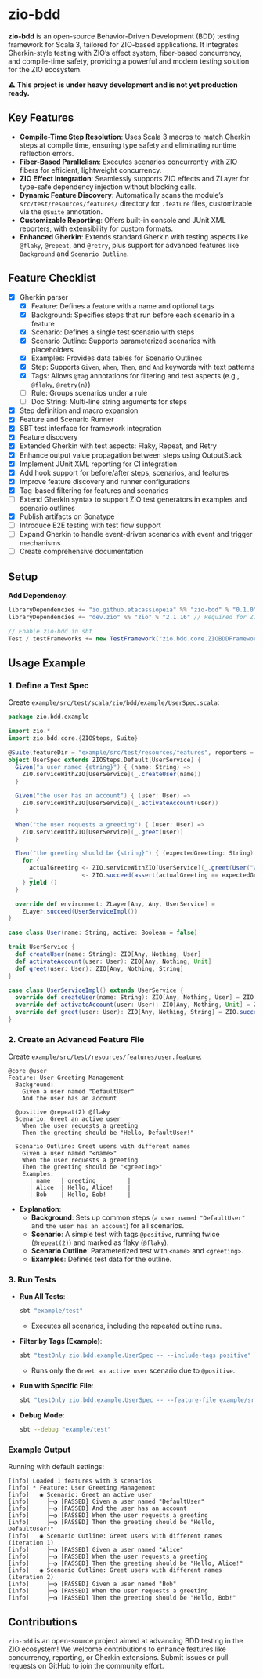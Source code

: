 # zio-bdd

**zio-bdd** is an open-source Behavior-Driven Development (BDD) testing framework for Scala 3, tailored for ZIO-based applications. It integrates Gherkin-style testing with ZIO’s effect system, fiber-based concurrency, and compile-time safety, providing a powerful and modern testing solution for the ZIO ecosystem.

:warning: **This project is under heavy development and is not yet production ready.**

## Key Features
- **Compile-Time Step Resolution**: Uses Scala 3 macros to match Gherkin steps at compile time, ensuring type safety and eliminating runtime reflection errors.
- **Fiber-Based Parallelism**: Executes scenarios concurrently with ZIO fibers for efficient, lightweight concurrency.
- **ZIO Effect Integration**: Seamlessly supports ZIO effects and ZLayer for type-safe dependency injection without blocking calls.
- **Dynamic Feature Discovery**: Automatically scans the module’s `src/test/resources/features/` directory for `.feature` files, customizable via the `@Suite` annotation.
- **Customizable Reporting**: Offers built-in console and JUnit XML reporters, with extensibility for custom formats.
- **Enhanced Gherkin**: Extends standard Gherkin with testing aspects like `@flaky`, `@repeat`, and `@retry`, plus support for advanced features like `Background` and `Scenario Outline`.

## Feature Checklist

- [X] Gherkin parser
  - [X] Feature: Defines a feature with a name and optional tags
  - [X] Background: Specifies steps that run before each scenario in a feature
  - [X] Scenario: Defines a single test scenario with steps
  - [X] Scenario Outline: Supports parameterized scenarios with placeholders
  - [X] Examples: Provides data tables for Scenario Outlines
  - [X] Step: Supports `Given`, `When`, `Then`, and `And` keywords with text patterns
  - [X] Tags: Allows `@tag` annotations for filtering and test aspects (e.g., `@flaky`, `@retry(n)`)
  - [ ] Rule: Groups scenarios under a rule
  - [ ] Doc String: Multi-line string arguments for steps
- [X] Step definition and macro expansion
- [X] Feature and Scenario Runner
- [X] SBT test interface for framework integration
- [X] Feature discovery
- [X] Extended Gherkin with test aspects: Flaky, Repeat, and Retry
- [X] Enhance output value propagation between steps using OutputStack
- [X] Implement JUnit XML reporting for CI integration
- [X] Add hook support for before/after steps, scenarios, and features
- [X] Improve feature discovery and runner configurations
- [X] Tag-based filtering for features and scenarios
- [ ] Extend Gherkin syntax to support ZIO test generators in examples and scenario outlines
- [X] Publish artifacts on Sonatype
- [ ] Introduce E2E testing with test flow support
- [ ] Expand Gherkin to handle event-driven scenarios with event and trigger mechanisms
- [ ] Create comprehensive documentation

## Setup

**Add Dependency**:
```scala
libraryDependencies += "io.github.etacassiopeia" %% "zio-bdd" % "0.1.0" % Test
libraryDependencies += "dev.zio" %% "zio" % "2.1.16" // Required for ZIO effects

// Enable zio-bdd in sbt
Test / testFrameworks += new TestFramework("zio.bdd.core.ZIOBDDFramework")
```

## Usage Example
### 1. Define a Test Spec
Create `example/src/test/scala/zio/bdd/example/UserSpec.scala`:
```scala
package zio.bdd.example

import zio.*
import zio.bdd.core.{ZIOSteps, Suite}

@Suite(featureDir = "example/src/test/resources/features", reporters = Array("console", "junitxml"), parallelism = 2)
object UserSpec extends ZIOSteps.Default[UserService] {
  Given("a user named {string}") { (name: String) =>
    ZIO.serviceWithZIO[UserService](_.createUser(name))
  }

  Given("the user has an account") { (user: User) =>
    ZIO.serviceWithZIO[UserService](_.activateAccount(user))
  }

  When("the user requests a greeting") { (user: User) =>
    ZIO.serviceWithZIO[UserService](_.greet(user))
  }

  Then("the greeting should be {string}") { (expectedGreeting: String) =>
    for {
      actualGreeting <- ZIO.serviceWithZIO[UserService](_.greet(User("World")))
      _              <- ZIO.succeed(assert(actualGreeting == expectedGreeting))
    } yield ()
  }

  override def environment: ZLayer[Any, Any, UserService] =
    ZLayer.succeed(UserServiceImpl())
}

case class User(name: String, active: Boolean = false)

trait UserService {
  def createUser(name: String): ZIO[Any, Nothing, User]
  def activateAccount(user: User): ZIO[Any, Nothing, Unit]
  def greet(user: User): ZIO[Any, Nothing, String]
}

case class UserServiceImpl() extends UserService {
  override def createUser(name: String): ZIO[Any, Nothing, User] = ZIO.succeed(User(name))
  override def activateAccount(user: User): ZIO[Any, Nothing, Unit] = ZIO.unit
  override def greet(user: User): ZIO[Any, Nothing, String] = ZIO.succeed(s"Hello, ${user.name}!")
}
```

### 2. Create an Advanced Feature File
Create `example/src/test/resources/features/user.feature`:
```gherkin
@core @user
Feature: User Greeting Management
  Background:
    Given a user named "DefaultUser"
    And the user has an account

  @positive @repeat(2) @flaky
  Scenario: Greet an active user
    When the user requests a greeting
    Then the greeting should be "Hello, DefaultUser!"
    
  Scenario Outline: Greet users with different names
    Given a user named "<name>"
    When the user requests a greeting
    Then the greeting should be "<greeting>"
    Examples:
      | name   | greeting         |
      | Alice  | Hello, Alice!    |
      | Bob    | Hello, Bob!      |
```

- **Explanation**:
  - **Background**: Sets up common steps (`a user named "DefaultUser"` and `the user has an account`) for all scenarios.
  - **Scenario**: A simple test with tags `@positive`, running twice (`@repeat(2)`) and marked as flaky (`@flaky`).
  - **Scenario Outline**: Parameterized test with `<name>` and `<greeting>`.
  - **Examples**: Defines test data for the outline.

### 3. Run Tests
- **Run All Tests**:
  ```bash
  sbt "example/test"
  ```
  - Executes all scenarios, including the repeated outline runs.

- **Filter by Tags (Example)**:
  ```bash
  sbt "testOnly zio.bdd.example.UserSpec -- --include-tags positive"
  ```
  - Runs only the `Greet an active user` scenario due to `@positive`.

- **Run with Specific File**:
  ```bash
  sbt "testOnly zio.bdd.example.UserSpec -- --feature-file example/src/test/resources/features/user.feature"
  ```

- **Debug Mode**:
  ```bash
  sbt --debug "example/test"
  ```

### Example Output
Running with default settings:
```
[info] Loaded 1 features with 3 scenarios
[info] * Feature: User Greeting Management
[info]   ◉ Scenario: Greet an active user
[info]     ├─◑ [PASSED] Given a user named "DefaultUser"
[info]     ├─◑ [PASSED] And the user has an account
[info]     ├─◑ [PASSED] When the user requests a greeting
[info]     ├─◑ [PASSED] Then the greeting should be "Hello, DefaultUser!"
[info]   ◉ Scenario Outline: Greet users with different names (iteration 1)
[info]     ├─◑ [PASSED] Given a user named "Alice"
[info]     ├─◑ [PASSED] When the user requests a greeting
[info]     ├─◑ [PASSED] Then the greeting should be "Hello, Alice!"
[info]   ◉ Scenario Outline: Greet users with different names (iteration 2)
[info]     ├─◑ [PASSED] Given a user named "Bob"
[info]     ├─◑ [PASSED] When the user requests a greeting
[info]     ├─◑ [PASSED] Then the greeting should be "Hello, Bob!"
```

## Contributions
`zio-bdd` is an open-source project aimed at advancing BDD testing in the ZIO ecosystem! We welcome contributions to enhance features like concurrency, reporting, or Gherkin extensions. Submit issues or pull requests on GitHub to join the community effort.
